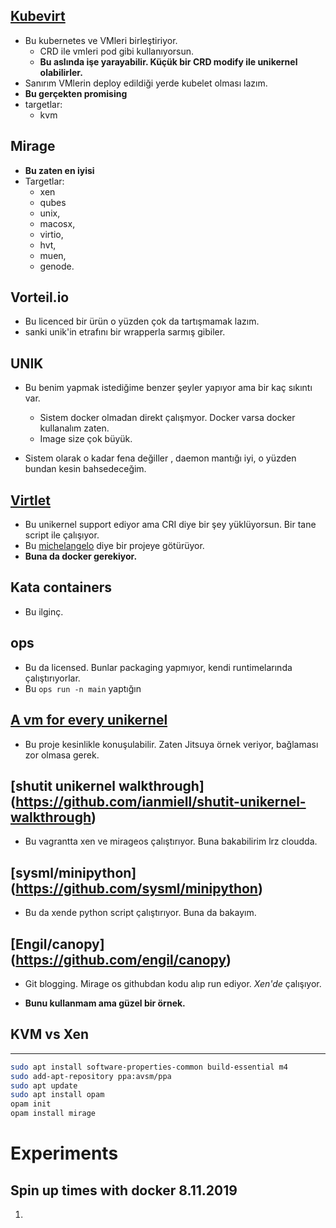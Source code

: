 ## [Kubevirt](https://kubevirt.io)

- Bu kubernetes ve VMleri birleştiriyor.
    - CRD ile vmleri pod gibi kullanıyorsun.
    - **Bu aslında işe yarayabilir. Küçük bir CRD modify ile unikernel olabilirler.**
- Sanırım VMlerin deploy edildiği yerde kubelet olması lazım.
- **Bu gerçekten promising**
- targetlar:
    - kvm

## Mirage
- **Bu zaten en iyisi**
- Targetlar:
    - xen
    - qubes
    - unix,
    - macosx,
    - virtio,
    - hvt,
    - muen,
    - genode.

## Vorteil.io
- Bu licenced bir ürün o yüzden çok da tartışmamak lazım.
- sanki unik'in etrafını bir wrapperla sarmış gibiler.

## UNIK

- Bu benim yapmak istediğime benzer şeyler yapıyor ama bir kaç sıkıntı var. 
    - Sistem docker olmadan direkt çalışmyor. Docker varsa docker kullanalım zaten. 
    - Image size çok büyük. 

- Sistem olarak o kadar fena değiller , daemon mantığı iyi, o yüzden bundan kesin bahsedeceğim.

## [Virtlet](https://www.mirantis.com/blog/virtlet-run-vms-as-kubernetes-pods/) 
- Bu unikernel support ediyor ama CRI diye bir şey yüklüyorsun. Bir tane script ile çalışıyor.
- Bu [michelangelo](https://github.com/mikelangelo-project/osv-microservice-demo#deploying-unikernels-on-kubernetes) diye bir projeye götürüyor.
- **Buna da docker gerekiyor.**

## Kata containers
- Bu ilginç. 

## ops
- Bu da licensed. Bunlar packaging yapmıyor, kendi runtimelarında çalıştırıyorlar.
- Bu `ops run -n main` yaptığın


## [A vm for every unikernel](http://www.skjegstad.com/blog/2015/03/25/mirageos-vm-per-url-experiment/)

- Bu proje kesinlikle konuşulabilir. Zaten Jitsuya örnek veriyor, bağlaması zor olmasa gerek. 

## [shutit unikernel walkthrough] (https://github.com/ianmiell/shutit-unikernel-walkthrough)

- Bu vagrantta xen ve mirageos çalıştırıyor. Buna bakabilirim lrz cloudda.

## [sysml/minipython] (https://github.com/sysml/minipython)

- Bu da xende python script çalıştırıyor. Buna da bakayım. 

## [Engil/canopy] (https://github.com/engil/canopy)
- Git blogging. Mirage os githubdan kodu alıp run ediyor. *Xen'de* çalışıyor.

- **Bunu kullanmam ama güzel bir örnek.**

## KVM vs Xen
---
```sh
sudo apt install software-properties-common build-essential m4
sudo add-apt-repository ppa:avsm/ppa
sudo apt update
sudo apt install opam
opam init
opam install mirage
```

# Experiments


## Spin up times with docker 8.11.2019

1. 


